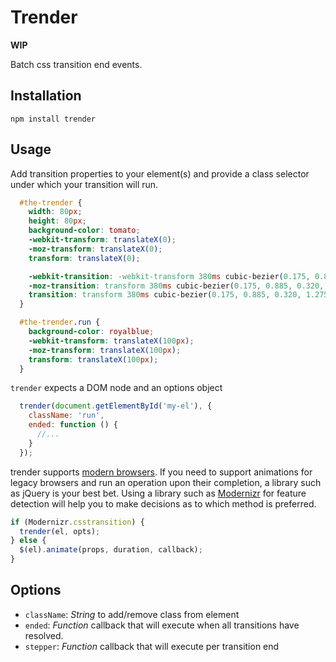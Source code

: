 Trender
=======
**WIP**

Batch css transition end events.

## Installation
`npm install trender`

## Usage
Add transition properties to your element(s) and provide a class selector under which your transition will run.

```css
  #the-trender {
    width: 80px;
    height: 80px;
    background-color: tomato;
    -webkit-transform: translateX(0);
    -moz-transform: translateX(0);
    transform: translateX(0);

    -webkit-transition: -webkit-transform 380ms cubic-bezier(0.175, 0.885, 0.320, 1.275), background-color 380ms linear;
    -moz-transition: transform 380ms cubic-bezier(0.175, 0.885, 0.320, 1.275), background-color 380ms linear;
    transition: transform 380ms cubic-bezier(0.175, 0.885, 0.320, 1.275), background-color 380ms linear;
  }

  #the-trender.run {
    background-color: royalblue;
    -webkit-transform: translateX(100px);
    -moz-transform: translateX(100px);
    transform: translateX(100px);
  }
```

`trender` expects a DOM node and an options object

```javascript
  trender(document.getElementById('my-el'), {
    className: 'run',
    ended: function () {
      //...
    }
  });
```

trender supports [modern browsers](http://caniuse.com/#feat=css-transitions). If you need to support animations for legacy browsers and run an operation upon their completion, a library such as jQuery is your best bet. Using a library such as [Modernizr](http://modernizr.com) for feature detection will help you to make decisions as to which method is preferred.

```javascript
if (Modernizr.csstransition) {
  trender(el, opts);
} else {
  $(el).animate(props, duration, callback);
}
```

## Options
- `className`: _String_ to add/remove class from element
- `ended`: _Function_ callback that will execute when all transitions have resolved.
- `stepper`: _Function_ callback that will execute per transition end
